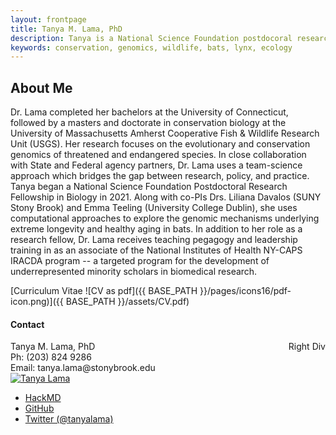 ```yaml
---
layout: frontpage
title: Tanya M. Lama, PhD
description: Tanya is a National Science Foundation postdocoral research fellow in Biology at SUNY Stony Brook University. 
keywords: conservation, genomics, wildlife, bats, lynx, ecology
---
```


About Me
---
Dr. Lama completed her bachelors at the University of Connecticut, followed by a masters and doctorate in conservation biology at the           University of Massachusetts Amherst Cooperative Fish & Wildlife Research Unit (USGS). Her research focuses on the evolutionary and               conservation genomics of threatened and endangered species. In close collaboration with State and Federal agency partners, Dr. Lama uses         a team-science approach which bridges the gap between research, policy, and practice. Tanya began a National Science Foundation       Postdoctoral Research Fellowship in Biology in 2021. Along with co-PIs Drs. Liliana Davalos (SUNY Stony Brook) and Emma Teeling (University     College Dublin), she uses computational approaches to explore the genomic mechanisms underlying extreme longevity and healthy aging in bats. In addition to her role as a research fellow, Dr. Lama receives teaching pegagogy and leadership training in as an associate of the National Institutes of Health NY-CAPS IRACDA program -- a targeted program for the development of underrepresented minority scholars in biomedical research. 

[Curriculum Vitae ![CV as pdf]({{ BASE_PATH }}/pages/icons16/pdf-icon.png)]({{ BASE_PATH }}/assets/CV.pdf)<br/>




<div class="container">
<h4><a name="Contact"></a>Contact</h4>
    <div class="row-fluid">
        <div class="span5">
        <div style="float: right;">Right Div</div>
            Tanya M. Lama, PhD<br/>
            Ph: (203) 824 9286<br/>
            Email: tanya.lama@stonybrook.edu<br/>
    <div class="container">
        <div class="span4">
        <a href="../assets/headshot.jpg">
        <img src="../assets/headshot.jpg"
        title="Tanya M. Lama, PhD" alt="Tanya Lama"/></a>
</div>
</div>
</div>



<div class="navbar">
  <div class="navbar-inner">
      <ul class="nav">
          <li><a href="https://hackmd.io/@tlama/aboutme">HackMD</a></li>
          <li><a href="https://github.com/tanyalama">GitHub</a></li>
          <li><a href="https://twitter.com/tanyalama">Twitter (@tanyalama)</a></li>
      </ul>
  </div>
</div>



